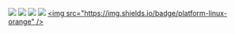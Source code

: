 <a href="https://github.com/NCSU-SE-ABK/HW1/actions/workflows/python-app.yml"><img src="https://github.com/NCSU-SE-ABK/HW1/actions/workflows/python-app.yml/badge.svg" /></a>
<a href="https://www.python.org/"> <img src="https://img.shields.io/badge/python-3.13-blue"/></a>  <a href="https://opensource.org/licenses/MIT"> <img src="https://img.shields.io/badge/License-MIT-green.svg"/></a>
<a href="https://www.linux.org/"> <img src="https://img.shields.io/badge/platform-linux-orange"/></a>
<a href="https://github.com/NCSU-SE-ABK/HW2/actions/workflows/pylint.yml"><img src="https://img.shields.io/badge/platform-linux-orange" /></a>
